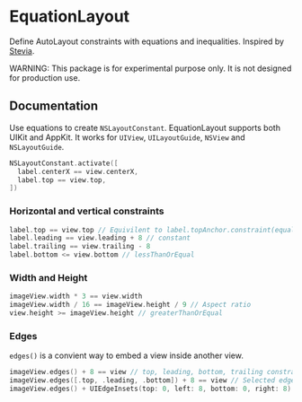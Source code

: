 # EquationLayout

Define AutoLayout constraints with equations and inequalities. Inspired by [Stevia](https://github.com/freshOS/Stevia).

WARNING: This package is for experimental purpose only. It is not designed for production use.

## Documentation

Use equations to create `NSLayoutConstant`. EquationLayout supports both UIKit and AppKit. It works for `UIView`, `UILayoutGuide`, `NSView` and `NSLayoutGuide`.

```swift
NSLayoutConstant.activate([
  label.centerX == view.centerX,
  label.top == view.top,
])
```

### Horizontal and vertical constraints

```swift
label.top == view.top // Equivilent to label.topAnchor.constraint(equalTo: view.topAnchor)
label.leading == view.leading + 8 // constant
label.trailing == view.trailing - 8
label.bottom <= view.bottom // lessThanOrEqual
```

### Width and Height

```swift
imageView.width * 3 == view.width
imageView.width / 16 == imageView.height / 9 // Aspect ratio
view.height >= imageView.height // greaterThanOrEqual
```

### Edges

`edges()` is a convient way to embed a view inside another view.

```swift
imageView.edges() + 8 == view // top, leading, bottom, trailing constrants with 8px insets
imageView.edges([.top, .leading, .bottom]) + 8 == view // Selected edges
imageView.edges() + UIEdgeInsets(top: 0, left: 8, bottom: 0, right: 8) == view // Custom insets for edges
```
